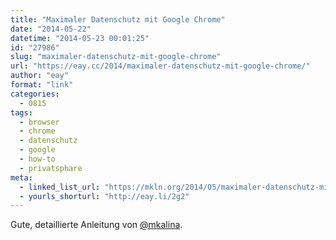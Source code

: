 ```yaml
---
title: "Maximaler Datenschutz mit Google Chrome"
date: "2014-05-22"
datetime: "2014-05-23 00:01:25"
id: "27986"
slug: "maximaler-datenschutz-mit-google-chrome"
url: "https://eay.cc/2014/maximaler-datenschutz-mit-google-chrome/"
author: "eay"
format: "link"
categories:
  - 0815
tags:
  - browser
  - chrome
  - datenschutz
  - google
  - how-to
  - privatsphare
meta:
  - linked_list_url: "https://mkln.org/2014/05/maximaler-datenschutz-mit-google-chrome/"
  - yourls_shorturl: "http://eay.li/2g2"
---
```


Gute, detaillierte Anleitung von [@mkalina](https://twitter.com/mkalina/).
